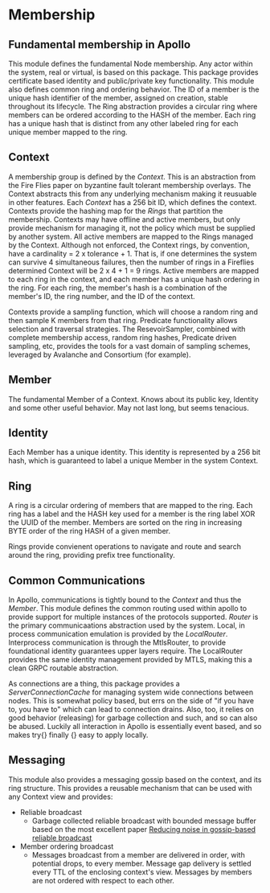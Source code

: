 # Membership

## Fundamental membership in Apollo

This module defines the fundamental Node membership.  Any actor within the system, real or virtual, is based on this package.  This package provides certificate based identity and public/private key functionality.
This module also defines common ring and ordering behavior.  The ID of a member is the unique hash identifier of the member, assigned on creation, stable throughout its lifecycle.  The Ring abstraction
provides a circular ring where members can be ordered according to the HASH of the member.  Each ring has a unique hash that is distinct
from any other labeled ring for each unique member mapped to the ring.

## Context

A membership group is defined by the _Context_.  This is an abstraction from the Fire Flies paper on byzantine fault tolerant membership overlays.  The Context abstracts this from any underlying mechanism
making it reusuable in other features.  Each _Context_ has a 256 bit ID, which defines the context.  Contexts provide the hashing map for the _Rings_ that partition the membership.  Contexts may have offline and active
members, but only provide mechanism for managing it, not the policy which must be supplied by another system.  All active members are mapped to the Rings managed by the Context.  Although not enforced, the Context
rings, by convention, have a cardinality = 2 x tolerance + 1.  That is, if one determines the system can survive 4 simultaneous failures, then the number of rings in a Fireflies determined Context will be 2 x 4 + 1 = 9 rings.  Active members are mapped to each ring in the context, and each member has a unique hash ordering in the ring.  For each ring, the member's hash is a combination of the member's ID, the ring number, and the ID of the context.

Contexts provide a sampling function, which will choose a random ring and then sample K members from that ring.  Predicate functionality allows selection and traversal strategies.  The ResevoirSampler, combined with complete membership access, random ring hashes, Predicate driven sampling, etc, provides the tools for a vast domain of sampling schemes, leveraged by Avalanche and Consortium (for example).

## Member

The fundamental Member of a Context.  Knows about its public key, Identity and some other useful behavior.  May not last long, but seems tenacious.

## Identity

Each Member has a unique identity.  This identity is represented by a 256 bit hash, which is guaranteed to label a unique Member in the system Context.

## Ring

A ring is a circular ordering of members that are mapped to the ring.  Each ring has a label and the HASH key used for a member is the ring label XOR the UUID of the member.  Members are sorted on the
ring in increasing BYTE order of the ring HASH of a given member.

Rings provide convienent operations to navigate and route and search around the ring, providing prefix tree functionality.

## Common Communications

In Apollo, communications is tightly bound to the _Context_ and thus the _Member_.  This module defines the common routing used within apollo to provide support for multiple instances of the protocols supported.
_Router_ is the primary communicaations abstraction used by the system.  Local, in process communication emulation is provided by the _LocalRouter_.  Interprocess communication is through the MtlsRouter, to provide
foundational identity guarantees upper layers require.  The LocalRouter provides the same identity management provided by MTLS, making this a clean GRPC routable abstraction.

As connections are a thing, this package provides a _ServerConnectionCache_ for managing system wide connections between nodes.  This is somewhat policy based, but errs on the side of "if you have to, you have to"
which can lead to connection drains.  Also, too, it relies on good behavior (releasing) for garbage collection and such, and so can also be abused.  Luckily all interaction in Apollo is essentially
event based, and so makes try{} finally {} easy to apply locally.

## Messaging

This module also provides a messaging gossip based on the context, and its ring structure.  This provides a reusable mechanism that can be used with any Context view and provides:
* Reliable broadcast
    * Garbage collected reliable broadcast with bounded message buffer based on the most excellent paper [Reducing noise in gossip-based reliable broadcast](https://citeseerx.ist.psu.edu/viewdoc/summary?doi=10.1.1.575.3297)
* Member ordering broadcast
    * Messages broadcast from a member are delivered in order, with potential drops, to every member.  Message gap delivery is settled every TTL of the enclosing context's view.  Messages by members are not ordered with respect to each other.
